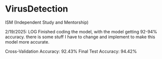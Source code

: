 # VirusDetection
ISM (Independent Study and Mentorship)

2/19/2025:
LOG
Finished coding the model, with the model getting 92-94% accuracy. there is some stuff I have to change and implement to make this model more accurate.

Cross-Validation Accuracy: 92.43%
Final Test Accuracy: 94.42%
